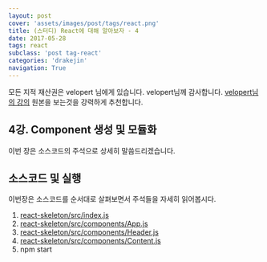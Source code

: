 ```yaml
---
layout: post
cover: 'assets/images/post/tags/react.png'
title: (스터디) React에 대해 알아보자 - 4
date: 2017-05-28
tags: react
subclass: 'post tag-react'
categories: 'drakejin'
navigation: True
---
```

모든 지적 재산권은 velopert 님에게 있습니다. velopert님께 감사합니다.
[velopert님의 강의](https://velopert.com) 원본을 보는것을 강력하게 추천합니다.

## 4강. Component 생성 및 모듈화

이번 장은 소스코드의 주석으로 상세히 말씀드리겠습니다.

## 소스코드 및 실행
이번장은 소스코드를 순서대로 살펴보면서 주석들을 자세히 읽어봅시다.
  1. [react-skeleton/src/index.js](https://github.com/drake-jin/react-study/tree/master/component-basic/react-skeleton/src/index.js)
  2. [react-skeleton/src/components/App.js](https://github.com/drake-jin/react-study/tree/master/component-basic/react-skeleton/src/components/App.js)
  3. [react-skeleton/src/components/Header.js](https://github.com/drake-jin/react-study/tree/master/component-basic/react-skeleton/src/components/Header.js)
  4. [react-skeleton/src/components/Content.js](https://github.com/drake-jin/react-study/tree/master/component-basic/react-skeleton/src/components/Content.js)
  5. npm start
